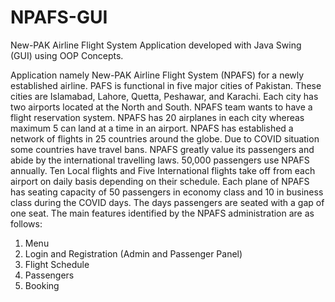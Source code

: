 # NPAFS-GUI
New-PAK Airline Flight System Application developed with Java Swing (GUI) using OOP Concepts. 

Application namely New-PAK Airline Flight System (NPAFS) for a newly established 
airline. PAFS is functional in five major cities of Pakistan. These cities are Islamabad, Lahore, 
Quetta, Peshawar, and Karachi. Each city has two airports located at the North and South. NPAFS 
team wants to have a flight reservation system. NPAFS has 20 airplanes in each city whereas 
maximum 5 can land at a time in an airport. NPAFS has established a network of flights in 25 
countries around the globe. Due to COVID situation some countries have travel bans. NPAFS 
greatly value its passengers and abide by the international travelling laws. 50,000 passengers use 
NPAFS annually. Ten Local flights and Five International flights take off from each airport on 
daily basis depending on their schedule. Each plane of NPAFS has seating capacity of 50
passengers in economy class and 10 in business class during the COVID days. The days passengers 
are seated with a gap of one seat.
The main features identified by the NPAFS administration are as follows:
1. Menu
2. Login and Registration (Admin and Passenger Panel)
3. Flight Schedule
4. Passengers
5. Booking
